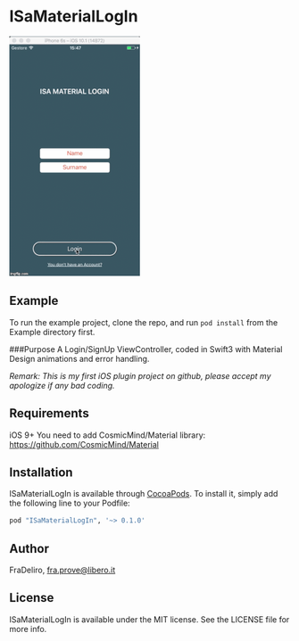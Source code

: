 # ISaMaterialLogIn
![Alt text](/Example/ISaMaterialLogIn/ISaMaterialLogin.gif?raw=true)

## Example
To run the example project, clone the repo, and run `pod install` from the Example directory first.

###Purpose
A Login/SignUp ViewController, coded in Swift3 with Material Design animations and error handling. 

_Remark: This is my first iOS plugin project on github, please accept my apologize if any bad coding._

## Requirements
iOS 9+
You need to add CosmicMind/Material library: https://github.com/CosmicMind/Material

## Installation

ISaMaterialLogIn is available through [CocoaPods](http://cocoapods.org). To install
it, simply add the following line to your Podfile:

```ruby
pod "ISaMaterialLogIn", '~> 0.1.0'
```

## Author

FraDeliro, fra.prove@libero.it

## License

ISaMaterialLogIn is available under the MIT license. See the LICENSE file for more info.
